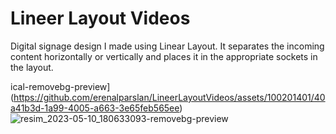 
<h1>Lineer Layout Videos</h1>
	<p>Digital signage design I made using Linear Layout. It separates the incoming content horizontally or vertically and places it in the appropriate sockets in the layout.</p>



ical-removebg-preview](https://github.com/erenalparslan/LineerLayoutVideos/assets/100201401/40a41b3d-1a99-4005-a663-3e65feb565ee)
![resim_2023-05-10_180633093-removebg-preview](https://github.com/erenalparslan/LineerLayoutVideos/assets/100201401/ad14e0fa-0f95-4df1-8a67-9301bb59012e)


